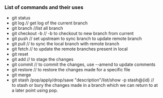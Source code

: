 ### List of commands and their uses 
- git status
- git log // get log of the current branch
- git branch //list all branch
- git checkout -b // -b to checkout to new branch from current
- git push // set upstream to sync branch to update remote branch
- git pull // to sync the local branch with remote branch 
- git fetch // to update the remote branches present in local 
- git reset 
- git add // to stage the changes
- git commit // to commit the changes, use --amend to update comments
- git restore // to restore the changes made for a specific file
- git merge 
- git stash /pop/apply/drop/save "description"/list/show -p stash@{id}      // to stash or bury the changes made in a branch which we can return to at a later point using pop.